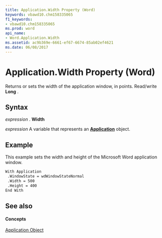 ```yaml
---
title: Application.Width Property (Word)
keywords: vbawd10.chm158335065
f1_keywords:
- vbawd10.chm158335065
ms.prod: word
api_name:
- Word.Application.Width
ms.assetid: ac9b369e-6661-ef67-6674-85ab02ef4621
ms.date: 06/08/2017
---
```



# Application.Width Property (Word)

Returns or sets the width of the application window, in points. Read/write **Long** .


## Syntax

 _expression_ . **Width**

 _expression_ A variable that represents an **[Application](application-object-word.md)** object.


## Example

This example sets the width and height of the Microsoft Word application window.


```vb
With Application 
 .WindowState = wdWindowStateNormal 
 .Width = 500 
 .Height = 400 
End With
```


## See also


#### Concepts


[Application Object](application-object-word.md)


